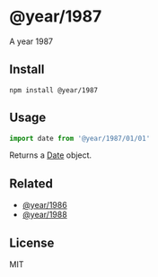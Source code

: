 # @year/1987

A year 1987

## Install

~~~
npm install @year/1987
~~~

## Usage

~~~js
import date from '@year/1987/01/01'
~~~

Returns a [Date](https://developer.mozilla.org/en-US/docs/Web/JavaScript/Reference/Global_Objects/Date) object.

## Related

* [@year/1986](https://github.com/antonmedv/year/tree/master/packages/1986)
* [@year/1988](https://github.com/antonmedv/year/tree/master/packages/1988)

## License

MIT
